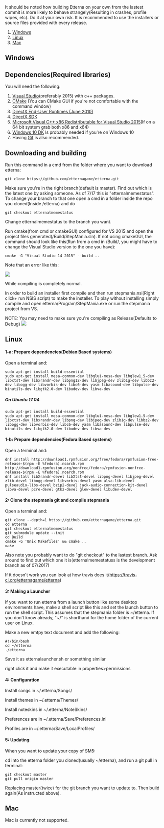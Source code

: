 
It should be noted how building Etterna on your own from the lastest commit is more likely to behave strangely(Resulting in crashes, profile wipes, etc). Do it at your own risk. It is recommended to use the installers or source files provided with every release.

1. <a href="#windows">Windows</a>
1. <a href="#linux">Linux</a>
1. <a href="#mac">Mac</a>

<a name="windows" />

##  Windows

##  Dependencies(Required libraries)


You will need the following:

1. <a href="https://www.visualstudio.com/">Visual Studio</a>(preferably 2015) with c++ packages.
1. <a href="http://www.cmake.org/">CMake</a> (You can CMake GUI if you're not comfortable with the command window)
1. <a href="http://www.microsoft.com/en-us/download/details.aspx?id=8109">DirectX End-User Runtimes (June 2010)</a>
1. <a href="https://www.microsoft.com/en-us/download/details.aspx?id=6812">DirectX SDK</a>
1. <a href="http://www.microsoft.com/en-us/download/details.aspx?id=48145">Microsoft Visual C++ x86 Redistributable for Visual Studio 2015</a>(If on a 64 bit system grab both x86 and x64)
1. <a href="https://developer.microsoft.com/en-us/windows/downloads/windows-10-sdk">Windows 10 DK</a> Is probably needed if you're on Windows 10
1. Having <a href="https://git-scm.com/downloads">Git</a> is also recommended.

## Downloading and building


Run this command in a cmd from the folder where you want to download etterna:

    git clone https://github.com/etternagame/etterna.git

Make sure you're in the right branch(default is master). Find out which is the latest one by asking someone. As of 7/17 this is "etternalmemestatus". To change your branch to that one open a cmd in a folder inside the repo you cloned(Inside /etterna) and do

    git checkout etternalmemestatus

Change etternalmemestatus to the branch you want.

Run cmake(from cmd or cmakeGUI) configured for VS 2015 and open the project files generated(/Build/StepMania.sln). If not using cmakeGUI, the command should look like this(Run from a cmd in /Build/, you might have to change the Visual Studio version to the one you have):

    cmake -G "Visual Studio 14 2015" --build ..

Note that an error like this:

![](https://cdn.discordapp.com/attachments/326225923240230923/337716512758562817/unknown.png)

While compiling is completely normal.


In order to build an installer first compile and then run stepmania.nsi(Right click+ run NSIS script) to make the installer.
To play without installing simply compile and open etterna/Program/StepMania.exe or run the stepmania project from VS.

NOTE: You may need to make sure you're compiling as Release(Defaults to Debug)
![](https://cdn.discordapp.com/attachments/326225923240230923/337715335480475650/unknown.png)

<a name="linux" />

##  Linux

#### 1-a: Prepare dependencies(Debian Based systems) ####

Open a terminal and:
```
sudo apt-get install build-essential
sudo apt-get install mesa-common-dev libglu1-mesa-dev libglew1.5-dev libxtst-dev libxrandr-dev libpng12-dev libjpeg-dev zlib1g-dev libbz2-dev libogg-dev libvorbis-dev libc6-dev yasm libasound-dev libpulse-dev binutils-dev libgtk2.0-dev libudev-dev libva-dev
```
##### On Ubuntu 17.04 ####
```
sudo apt-get install build-essential
sudo apt-get install mesa-common-dev libglu1-mesa-dev libglew1.5-dev libxtst-dev libxrandr-dev libpng-dev libjpeg-dev zlib1g-dev libbz2-dev libogg-dev libvorbis-dev libc6-dev yasm libasound-dev libpulse-dev binutils-dev libgtk2.0-dev libudev-dev libva-dev
```

#### 1-b: Prepare dependencies(Fedora Based systems) ####

Open a terminal and:
```
dnf install http://download1.rpmfusion.org/free/fedora/rpmfusion-free-release-$(rpm -E %fedora).noarch.rpm http://download1.rpmfusion.org/nonfree/fedora/rpmfusion-nonfree-release-$(rpm -E %fedora).noarch.rpm
dnf install libXrandr-devel libXtst-devel libpng-devel libjpeg-devel zlib-devel libogg-devel libvorbis-devel yasm alsa-lib-devel pulseaudio-libs-devel bzip2-devel jack-audio-connection-kit-devel libva-devel pcre-devel gtk2-devel glew-devel libudev-devel
```

#### 2: Clone the stepmania git and compile stepmania ####

Open a terminal and:
```
git clone --depth=1 https://github.com/etternagame/etterna.git
cd etterna
git checkout etternalmemestatus
git submodule update --init
cd Build
cmake -G 'Unix Makefiles' && cmake ..
make
```

Also note you probably want to do "git checkout" to the lastest branch. Ask around to find out which one it is(etternalmemestatuss is the development branch as of 07/2017)

If it doesn't work you can look at how travis does it(https://travis-ci.org/etternagame/etterna)

#### 3: Making a Launcher ####

If you want to run etterna from a launch button like some desktop environments have, make a shell script like this and set the launch button to run the shell script. This assumes that the stepmania folder is ~/etterna. If you don't know already, "~/" is shorthand for the home folder of the current user on Linux.

Make a new emtpy text document and add the following:
```
#!/bin/bash
cd ~/etterna
./etterna
```
Save it as etternalauncher.sh or something similar

right click it and make it executable in properties>permissions

#### 4: Configuration ####

Install songs in ~/.etterna/Songs/ 

Install themes in ~/.etterna/Themes/ 

Install noteskins in ~/.etterna/NoteSkins/ 

Preferences are in ~/.etterna/Save/Preferences.ini 

Profiles are in ~/.etterna/Save/LocalProfiles/ 

#### 5: Updating ###

When you want to update your copy of SM5: 

cd into the etterna folder you cloned(usually ~/etterna), and run a git pull in terminal:

```
git checkout master
git pull origin master
```

Replacing master(twice) for the git branch you want to update to. Then build again(As instructed above).



<a name="mac" />

##  Mac

Mac is currently not supported.
